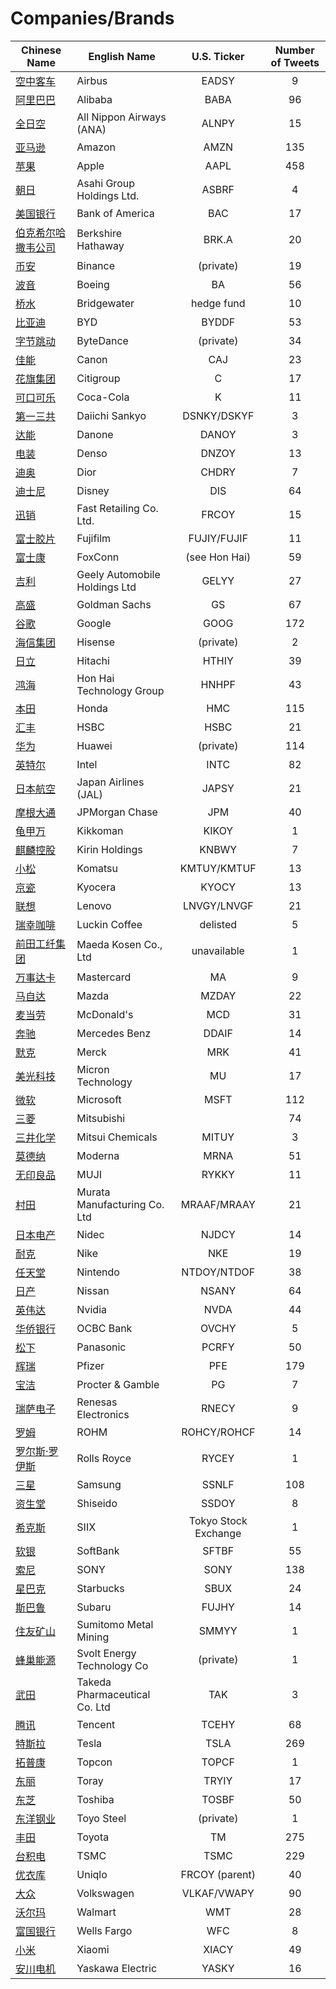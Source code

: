 # Companies/Brands
        
| Chinese Name | English Name | U.S. Ticker | Number of Tweets |
| ----- | ----- | :---: | :---: |
| [空中客车](空中客车.md) | Airbus | EADSY | 9 |
| [阿里巴巴](阿里巴巴.md) | Alibaba | BABA | 96 |
| [全日空](全日空.md) | All Nippon Airways (ANA) | ALNPY | 15 |
| [亚马逊](亚马逊.md) | Amazon | AMZN | 135 |
| [苹果](苹果.md) | Apple | AAPL | 458 |
| [朝日](朝日.md) | Asahi Group Holdings Ltd. | ASBRF | 4 |
| [美国银行](美国银行.md) | Bank of America | BAC | 17 |
| [伯克希尔哈撒韦公司](伯克希尔哈撒韦公司.md) | Berkshire Hathaway | BRK.A | 20 |
| [币安](币安.md) | Binance | (private) | 19 |
| [波音](波音.md) | Boeing | BA | 56 |
| [桥水](桥水.md) | Bridgewater | hedge fund | 10 |
| [比亚迪](比亚迪.md) | BYD | BYDDF | 53 |
| [字节跳动](字节跳动.md) | ByteDance | (private) | 34 |
| [佳能](佳能.md) | Canon | CAJ | 23 |
| [花旗集团](花旗集团.md) | Citigroup | C | 17 |
| [可口可乐](可口可乐.md) | Coca-Cola | K | 11 |
| [第一三共](第一三共.md) | Daiichi Sankyo | DSNKY/DSKYF | 3 |
| [达能](达能.md) | Danone | DANOY | 3 |
| [电装](电装.md) | Denso | DNZOY | 13 |
| [迪奥](迪奥.md) | Dior | CHDRY | 7 |
| [迪士尼](迪士尼.md) | Disney | DIS | 64 |
| [迅销](迅销.md) | Fast Retailing Co. Ltd. | FRCOY | 15 |
| [富士胶片](富士胶片.md) | Fujifilm | FUJIY/FUJIF | 11 |
| [富士康](富士康.md) | FoxConn | (see Hon Hai) | 59 |
| [吉利](吉利.md) | Geely Automobile Holdings Ltd | GELYY | 27 |
| [高盛](高盛.md) | Goldman Sachs | GS | 67 |
| [谷歌](谷歌.md) | Google | GOOG | 172 |
| [海信集团](海信集团.md) | Hisense | (private) | 2 |
| [日立](日立.md) | Hitachi | HTHIY | 39 |
| [鸿海](鸿海.md) | Hon Hai Technology Group | HNHPF | 43 |
| [本田](本田.md) | Honda | HMC | 115 |
| [汇丰](汇丰.md) | HSBC | HSBC | 21 |
| [华为](华为.md) | Huawei | (private) | 114 |
| [英特尔](英特尔.md) | Intel | INTC | 82 |
| [日本航空](日本航空.md) | Japan Airlines (JAL) | JAPSY | 21 |
| [摩根大通](摩根大通.md) | JPMorgan Chase | JPM | 40 |
| [龟甲万](龟甲万.md) | Kikkoman | KIKOY | 1 |
| [麒麟控股](麒麟控股.md) | Kirin Holdings | KNBWY | 7 |
| [小松](小松.md) | Komatsu | KMTUY/KMTUF | 13 |
| [京瓷](京瓷.md) | Kyocera | KYOCY | 13 |
| [联想](联想.md) | Lenovo | LNVGY/LNVGF | 21 |
| [瑞幸咖啡](瑞幸咖啡.md) | Luckin Coffee | delisted | 5 |
| [前田工纤集团](前田工纤集团.md) | Maeda Kosen Co., Ltd | unavailable | 1 |
| [万事达卡](万事达卡.md) | Mastercard | MA | 9 |
| [马自达](马自达.md) | Mazda | MZDAY | 22 |
| [麦当劳](麦当劳.md) | McDonald's | MCD | 31 |
| [奔驰](奔驰.md) | Mercedes Benz | DDAIF | 14 |
| [默克](默克.md) | Merck | MRK | 41 |
| [美光科技](美光科技.md) | Micron Technology | MU | 17 |
| [微软](微软.md) | Microsoft | MSFT | 112 |
| [三菱](三菱.md) | Mitsubishi |  | 74 |
| [三井化学](三井化学.md) | Mitsui Chemicals | MITUY | 3 |
| [莫德纳](莫德纳.md) | Moderna | MRNA | 51 |
| [无印良品](无印良品.md) | MUJI | RYKKY | 11 |
| [村田](村田.md) | Murata Manufacturing Co. Ltd | MRAAF/MRAAY | 21 |
| [日本电产](日本电产.md) | Nidec | NJDCY | 14 |
| [耐克](耐克.md) | Nike | NKE | 19 |
| [任天堂](任天堂.md) | Nintendo | NTDOY/NTDOF | 38 |
| [日产](日产.md) | Nissan | NSANY | 64 |
| [英伟达](英伟达.md) | Nvidia | NVDA | 44 |
| [华侨银行](华侨银行.md) | OCBC Bank | OVCHY | 5 |
| [松下](松下.md) | Panasonic | PCRFY | 50 |
| [辉瑞](辉瑞.md) | Pfizer | PFE | 179 |
| [宝洁](宝洁.md) | Procter & Gamble | PG | 7 |
| [瑞萨电子](瑞萨电子.md) | Renesas Electronics | RNECY | 9 |
| [罗姆](罗姆.md) | ROHM | ROHCY/ROHCF | 14 |
| [罗尔斯·罗伊斯](罗尔斯·罗伊斯.md) | Rolls Royce | RYCEY | 1 |
| [三星](三星.md) | Samsung | SSNLF | 108 |
| [资生堂](资生堂.md) | Shiseido | SSDOY | 8 |
| [希克斯](希克斯.md) | SIIX | Tokyo Stock Exchange | 1 |
| [软银](软银.md) | SoftBank | SFTBF | 55 |
| [索尼](索尼.md) | SONY | SONY | 138 |
| [星巴克](星巴克.md) | Starbucks | SBUX | 24 |
| [斯巴鲁](斯巴鲁.md) | Subaru | FUJHY | 14 |
| [住友矿山](住友矿山.md) | Sumitomo Metal Mining | SMMYY | 1 |
| [蜂巢能源](蜂巢能源.md) | Svolt Energy Technology Co | (private) | 1 |
| [武田](武田.md) | Takeda Pharmaceutical Co. Ltd | TAK | 3 |
| [腾讯](腾讯.md) | Tencent | TCEHY | 68 |
| [特斯拉](特斯拉.md) | Tesla | TSLA | 269 |
| [拓普康](拓普康.md) | Topcon | TOPCF | 1 |
| [东丽](东丽.md) | Toray | TRYIY | 17 |
| [东芝](东芝.md) | Toshiba | TOSBF | 50 |
| [东洋钢业](东洋钢业.md) | Toyo Steel | (private) | 1 |
| [丰田](丰田.md) | Toyota | TM | 275 |
| [台积电](台积电.md) | TSMC | TSMC | 229 |
| [优衣库](优衣库.md) | Uniqlo | FRCOY (parent) | 40 |
| [大众](大众.md) | Volkswagen | VLKAF/VWAPY | 90 |
| [沃尔玛](沃尔玛.md) | Walmart | WMT | 28 |
| [富国银行](富国银行.md) | Wells Fargo | WFC | 8 |
| [小米](小米.md) | Xiaomi | XIACY | 49 |
| [安川电机](安川电机.md) | Yaskawa Electric | YASKY | 16 |
